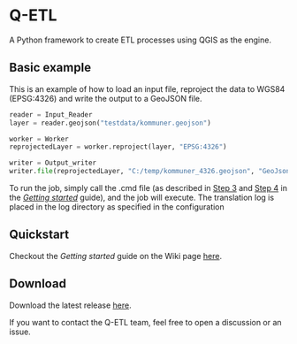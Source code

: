 # Q-ETL 

A Python framework to create ETL processes using QGIS as the engine.

## Basic example

This is an example of how to load an input file, reproject the data to WGS84 (EPSG:4326) and write the output to a GeoJSON file.  

```python
reader = Input_Reader
layer = reader.geojson("testdata/kommuner.geojson")

worker = Worker
reprojectedLayer = worker.reproject(layer, "EPSG:4326")

writer = Output_writer
writer.file(reprojectedLayer, "C:/temp/kommuner_4326.geojson", "GeoJson")
```

To run the job, simply call the <YourProject>.cmd file (as described in [Step 3](https://github.com/MFuglsang/QGIS_ETL/wiki/Getting-started#step-3---the-python-project-file) and [Step 4](https://github.com/MFuglsang/QGIS_ETL/wiki/Getting-started#step-4---the-project-cmd-file) in the [_Getting started_](https://github.com/MFuglsang/QGIS_ETL/wiki/Getting-started) guide), and the job will execute. The translation log is placed in the log directory as specified in the configuration

## Quickstart
Checkout the _Getting started_ guide on the Wiki page [here](https://github.com/MFuglsang/Q-ETL/wiki/Getting-started).

## Download
Download the latest release [here](https://github.com/MFuglsang/Q-ETL/releases).

If you want to contact the Q-ETL team, feel free to open a discussion or an issue.
